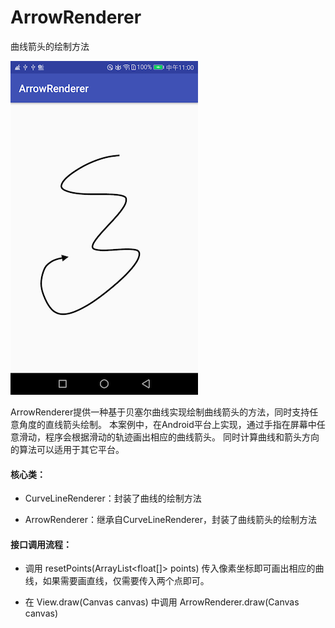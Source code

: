 # ArrowRenderer
曲线箭头的绘制方法

<img width="300" height="534" src="https://github.com/ruilin/ArrowRenderer/blob/master/example.png"/>

ArrowRenderer提供一种基于贝塞尔曲线实现绘制曲线箭头的方法，同时支持任意角度的直线箭头绘制。
本案例中，在Android平台上实现，通过手指在屏幕中任意滑动，程序会根据滑动的轨迹画出相应的曲线箭头。
同时计算曲线和箭头方向的算法可以适用于其它平台。

#### 核心类：

* CurveLineRenderer：封装了曲线的绘制方法

* ArrowRenderer：继承自CurveLineRenderer，封装了曲线箭头的绘制方法

#### 接口调用流程：

* 调用 resetPoints(ArrayList<float[]> points) 传入像素坐标即可画出相应的曲线，如果需要画直线，仅需要传入两个点即可。

* 在 View.draw(Canvas canvas) 中调用 ArrowRenderer.draw(Canvas canvas)
